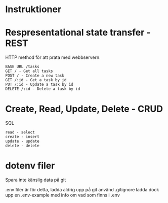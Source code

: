 # Instruktioner

# Respresentational state transfer - REST

HTTP method för att prata med webbservern.

```
BASE URL /tasks
GET / - Get all tasks
POST / - Create a new task
GET /:id - Get a task by id
PUT /:id - Update a task by id
DELETE /:id - Delete a task by id
```

# Create, Read, Update, Delete - CRUD

SQL
```
read - select
create - insert
update - update
delete - delete
```

# dotenv filer

Spara inte känslig data på git

.env filer är för detta, ladda aldrig upp på git
använd .gitignore
ladda dock upp en .env-example med info om vad som finns i .env
